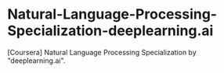 # Natural-Language-Processing-Specialization-deeplearning.ai
[Coursera] Natural Language Processing Specialization by "deeplearning.ai". 

